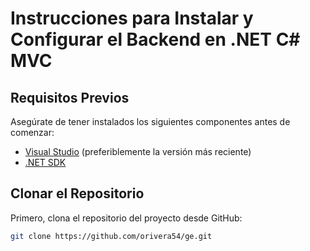 # Instrucciones para Instalar y Configurar el Backend en .NET C# MVC

## Requisitos Previos

Asegúrate de tener instalados los siguientes componentes antes de comenzar:
- [Visual Studio](https://visualstudio.microsoft.com/) (preferiblemente la versión más reciente)
- [.NET SDK](https://dotnet.microsoft.com/download)

## Clonar el Repositorio

Primero, clona el repositorio del proyecto desde GitHub:

```bash
git clone https://github.com/orivera54/ge.git

